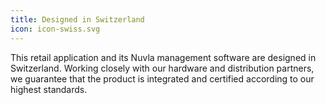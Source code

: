 ```yaml
---
title: Designed in Switzerland
icon: icon-swiss.svg
---
```


This retail application and its Nuvla management software are designed in Switzerland. Working closely with our hardware and distribution partners, we guarantee that the product is integrated and certified according to our highest standards.

